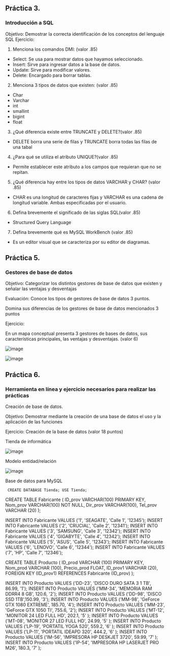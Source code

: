 ## Práctica 3.
### Introducción a SQL
Objetivo: Demostrar la correcta identificación de los conceptos del lenguaje SQL
Ejercicio:

1. Menciona los comandos DMl: (valor .85)

* Select: Se usa para mostrar datos que hayamos seleccionado.
* Insert: Sirve para ingresar datos a la base de datos.
* Update: Sirve para modificar valores.
* Delete: Encargado para borrar tablas.

2. Menciona 3 tipos de datos que existen: (valor .85)
* Char
* Varchar
* int
* smallint
* bigint
* float

3. ¿Qué diferencia existe entre TRUNCATE y DELETE?(valor .85)

* DELETE borra una serie de filas y TRUNCATE borra todas las filas de una tabal

4. ¿Para qué se utiliza el atributo UNIQUE?(valor .85)

* Permite establecer este atributo a los campos que requieran que no se repitan.

5. ¿Qué diferencia hay entre los tipos de datos VARCHAR y CHAR? (valor .85)

* CHAR es una longitud de caracteres fijas y VARCHAR  es una cadena de longitud variable. Ambas especificadas por el usuario.

6. Defina brevemente el significado de las siglas SQL(valor .85)
 
* Structured Query Language

7. Defina brevemente qué es MySQL WorkBench (valor .85)

* Es un editor visual que se caracteriza por su editor de diagramas.

## Práctica 5.
### Gestores de base de datos

Objetivo: Categorizar los distintos gestores de base de datos que existen y señalar las
ventajas y desventajas

Evaluación: Conoce los tipos de gestores de base de datos 3 puntos.

Domina sus diferencias de los gestores de base de datos mencionados 3 puntos

Ejercicio:

En un mapa conceptual presenta 3 gestores de bases de datos, sus características
principales, las ventajas y desventajas. (valor 6)

![image](https://user-images.githubusercontent.com/101481084/172527553-165a391a-7184-4945-a6e3-6f91d3b41cf1.png)



![image](https://user-images.githubusercontent.com/91554777/170415427-e2b7321b-a97f-43b0-ac24-6e506c307e6b.png)

## Práctica 6.
### Herramienta en línea y ejercicio necesarios para realizar las prácticas

Creación de base de datos.

Objetivo: Demostrar mediante la creación de una base de datos el uso y la aplicación de
las funciones

Ejercicio: Creación de la base de datos (valor 18 puntos)

Tienda de informática

![image](https://user-images.githubusercontent.com/91554777/170415101-717bca19-3644-46a9-8a57-8d5940c5d283.png)




Modelo entidad/relación

![image](https://user-images.githubusercontent.com/101481084/173250480-a115b4c5-4827-4d77-bac0-99784e73aa6f.png)

Base de datos para MySQL

     CREATE DATABASE Tienda; USE Tienda;

 CREATE TABLE Fabricante (
   ID_prov VARCHAR(100) PRIMARY KEY,
   Nom_prov VARCHAR(100) NOT NULL,
   Dir_prov VARCHAR(100),
   Tel_prov VARCHAR (20)
 );

INSERT INTO Fabricante VALUES ('1', 'SEAGATE', 'Calle 1', '12345'); INSERT INTO Fabricante VALUES ('2', 'CRUCIAL', 'Calle 2', '12341'); INSERT INTO Fabricante VALUES ('3', 'SAMSUNG', 'Calle 3', '12342'); INSERT INTO Fabricante VALUES ('4', 'GIGABYTE', 'Calle 4', '12342'); INSERT INTO Fabricante VALUES ('5', 'ASUS', 'Calle 5', '12343'); 
INSERT INTO Fabricante VALUES ('6', 'LENOVO', 'Calle 6', '12344'); INSERT INTO Fabricante VALUES ('7', 'HP', 'Calle 7', '12346');

 CREATE TABLE Producto (
   ID_prod VARCHAR (100) PRIMARY KEY,
   Nom_prod VARCHAR (100),
   Precio_prod FLOAT,
   ID_prov1 VARCHAR (20),
   FOREIGN KEY (ID_prov1) REFERENCES Fabricante (ID_prov)
 );

 INSERT INTO Producto VALUES ('DD-23', 'DISCO DURO SATA 3 1 TB', 86.99, '1');
 INSERT INTO Producto VALUES ('MM-34', 'MEMORIA RAM DDRR4 8 GB', 120.6, '2');
 INSERT INTO Producto VALUES ('DD-98', 'DISCO SSD 1TB',150.99, '3'); INSERT INTO Producto VALUES ('MM-98', 'GeForce GTX 1080 EXTREME', 185.70, '4');
 INSERT INTO Producto VALUES ('MM-23', 'GeForce GTX 1050 TI', 755.6, '2');
 INSERT INTO Producto VALUES ('MT-12', 'MONITOR 24 LED FULL HD', 202.1, '5' );
 INSERT INTO Producto VALUES ('MT-08', 'MONITOR 27 LED FULL HD', 24.99, '5' );
 INSERT INTO Producto VALUES ('LP-19', 'PORTATIL YOGA 520', 559.2, '6' );
 INSERT INTO Producto VALUES ('LP-11', 'PORTATIL IDEAPD 320', 444.2, '6' );
 INSERT INTO Producto VALUES ('IM-56', 'IMPRESORA HP DESKJET 3720', 59.99, '7' );
 INSERT INTO Producto VALUES ('IP-54', 'IMPRESORA HP LASERJET PRO M26', 180.3, '7' );
